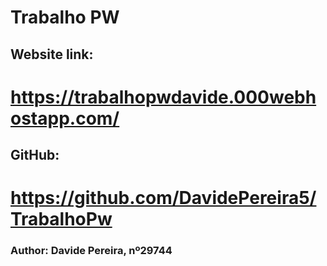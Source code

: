 # Trabalho PW

## Website link:

# https://trabalhopwdavide.000webhostapp.com/


## GitHub:
# https://github.com/DavidePereira5/TrabalhoPw


### Author: Davide Pereira, nº29744